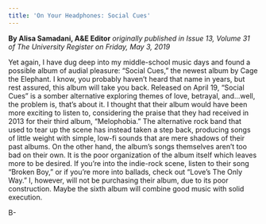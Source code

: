 ```yaml
---
title: 'On Your Headphones: Social Cues'
---
```


**By Alisa Samadani, A&E Editor** _originally published in Issue 13, Volume 31 of The University Register on Friday, May 3, 2019_

Yet again, I have dug deep into my middle-school music days and found a possible album of audial pleasure: “Social Cues,” the newest album by Cage the Elephant. I know, you probably haven’t heard that name in years, but rest assured, this album will take you back. Released on April 19, “Social Cues” is a somber alternative exploring themes of love, betrayal, and...well, the problem is, that’s about it. I thought that their album would have been more exciting to listen to, considering the praise that they had received in 2013 for their third album, “Melophobia.” The alternative rock band that used to tear up the scene has instead taken a step back, producing songs of little weight with simple, low-fi sounds that are mere shadows of their past albums. On the other hand, the album’s songs themselves aren’t too bad on their own. It is the poor organization of the album itself which leaves more to be desired. If you’re into the indie-rock scene, listen to their song “Broken Boy,” or if you’re more into ballads, check out “Love’s The Only Way.” I, however, will not be purchasing their album, due to its poor construction. Maybe the sixth album will combine good music with solid execution.

B-

